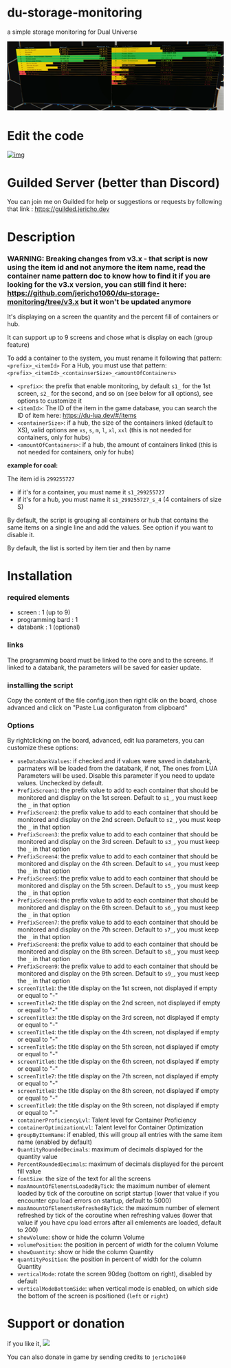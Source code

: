 # du-storage-monitoring
a simple storage monitoring for Dual Universe

![Img001](https://github.com/Jericho1060/du-storage-monitoring/blob/main/du-storage-monitoring.png?raw=true)

# Edit the code

[![img](https://du-lua.dev/img/open_in_editor_button.png)](https://du-lua.dev/#/editor/github/Jericho1060/du-storage-monitoring)

# Guilded Server (better than Discord)

You can join me on Guilded for help or suggestions or requests by following that link : https://guilded.jericho.dev

# Description

### WARNING: Breaking changes from v3.x - that script is now using the item id and not anymore the item name, read the container name pattern doc to know how to find it if you are looking for the v3.x version, you can still find it here: https://github.com/jericho1060/du-storage-monitoring/tree/v3.x but it won't be updated anymore

It's displaying on a screen the quantity and the percent fill of containers or hub.

It can support up to 9 screens and chose what is display on each (group feature)

To add a container to the system, you must rename it following that pattern: `<prefix>_<itemId>`
For a Hub, you must use that pattern: `<prefix>_<itemId>_<containserSize>_<amountOfContainers>`

- `<prefix>`: the prefix that enable monitoring, by default `s1_` for the 1st screen, `s2_` for the second, and so on (see below for all options), see options to customize it
- `<itemId>`: The ID of the item in the game database, you can search the ID of item here: https://du-lua.dev/#/items
- `<containerSize>`: if a hub, the size of the containers linked (default to XS), valid options are `xs`, `s`, `m`, `l`, `xl`, `xxl` (this is not needed for containers, only for hubs)
- `<amountOfContainers>`: if a hub, the amount of containers linked (this is not needed for containers, only for hubs)

**example for coal:**

The item id is `299255727` 
- if it's for a container, you must name it `s1_299255727`
- if it's for a hub, you must name it `s1_299255727_s_4` (4 containers of size S)

By default, the script is grouping all containers or hub that contains the same items on a single line and add the values. See option if you want to disable it.

By default, the list is sorted by item tier and then by name

# Installation

### required elements
 
 - screen : 1 (up to 9)
 - programming bard : 1
 - databank : 1 (optional)
 
### links

The programming board must be linked to the core and to the screens.
If linked to a databank, the parameters will be saved for easier update.

### installing the script

Copy the content of the file config.json then right clik on the board, chose advanced and click on "Paste Lua configuraton from clipboard"

### Options

By rightclicking on the board, advanced, edit lua parameters, you can customize these options:

- `useDatabankValues`: if checked and if values were saved in databank, parmaters will be loaded from the databank, if not, The ones from LUA Parameters will be used. Disable this parameter if you need to update values. Unchecked by default. 
- `PrefixScreen1`: the prefix value to add to each container that should be monitored and display on the 1st screen. Default to `s1_`, you must keep the `_` in that option
- `PrefixScreen2`: the prefix value to add to each container that should be monitored and display on the 2nd screen. Default to `s2_`, you must keep the `_` in that option
- `PrefixScreen3`: the prefix value to add to each container that should be monitored and display on the 3rd screen. Default to `s3_`, you must keep the `_` in that option
- `PrefixScreen4`: the prefix value to add to each container that should be monitored and display on the 4th screen. Default to `s4_`, you must keep the `_` in that option
- `PrefixScreen5`: the prefix value to add to each container that should be monitored and display on the 5th screen. Default to `s5_`, you must keep the `_` in that option
- `PrefixScreen6`: the prefix value to add to each container that should be monitored and display on the 6th screen. Default to `s6_`, you must keep the `_` in that option
- `PrefixScreen7`: the prefix value to add to each container that should be monitored and display on the 7th screen. Default to `s7_`, you must keep the `_` in that option
- `PrefixScreen8`: the prefix value to add to each container that should be monitored and display on the 8th screen. Default to `s8_`, you must keep the `_` in that option
- `PrefixScreen9`: the prefix value to add to each container that should be monitored and display on the 9th screen. Default to `s9_`, you must keep the `_` in that option 
- `screenTitle1`: the title display on the 1st screen, not displayed if empty or equal to "-"
- `screenTitle2`: the title display on the 2nd screen, not displayed if empty or equal to "-"
- `screenTitle3`: the title display on the 3rd screen, not displayed if empty or equal to "-"
- `screenTitle4`: the title display on the 4th screen, not displayed if empty or equal to "-"
- `screenTitle5`: the title display on the 5th screen, not displayed if empty or equal to "-"
- `screenTitle6`: the title display on the 6th screen, not displayed if empty or equal to "-"
- `screenTitle7`: the title display on the 7th screen, not displayed if empty or equal to "-"
- `screenTitle8`: the title display on the 8th screen, not displayed if empty or equal to "-"
- `screenTitle9`: the title display on the 9th screen, not displayed if empty or equal to "-"
- `containerProficiencyLvl`: Talent level for Container Proficiency
- `containerOptimizationLvl`: Talent level for Container Optimization
- `groupByItemName`: if enabled, this will group all entries with the same item name (enabled by default)
- `QuantityRoundedDecimals`: maximum of decimals displayed for the quantity value
- `PercentRoundedDecimals`: maximum of decimals displayed for the percent fill value
- `fontSize`: the size of the text for all the screens
- `maxAmountOfElementsLoadedByTick`: the maximum number of element loaded by tick of the coroutine on script startup (lower that value if you encounter cpu load errors on startup, default to 5000)
- `maxAmountOfElementsRefreshedByTick`: the maximum number of element refreshed by tick of the coroutine when refreshing values (lower that value if you have cpu load errors after all emlements are loaded, default to 200)
- `showVolume`: show or hide the column Volume
- `volumePosition`: the position in percent of width for the column Volume
- `showQuantity`: show or hide the column Quantity
- `quantityPosition`: the position in percent of width for the column Quantity
- `verticalMode`: rotate the screen 90deg (bottom on right), disabled by default 
- `verticalModeBottomSide`: when vertical mode is enabled, on which side the bottom of the screen is positioned (`left` or `right`)

# Support or donation

if you like it, [<img src="https://github.com/Jericho1060/DU-Industry-HUD/blob/main/ressources/images/ko-fi.png?raw=true" width="150">](https://ko-fi.com/jericho1060)

You can also donate in game by sending credits to `jericho1060`
